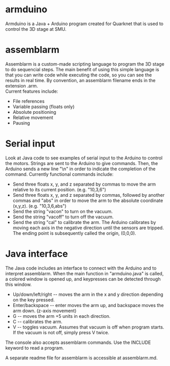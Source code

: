 # armduino
Armduino is a Java + Arduino program created for Quarknet that is used to control the 3D stage at SMU.

# assemblarm
Assemblarm is a custom-made scripting language to program the 3D stage to do sequencial steps. The main benefit of using this simple language is that you can write code while executing the code, so you can see the results in real time. By convention, an assemblarm filename ends in the extension .arm.  
Current features include:  
 * File references  
 * Variable passing (floats only)  
 * Absolute positioning  
 * Relative movement  
 * Pausing  

# Serial input
Look at Java code to see examples of serial input to the Arduino to control the motors. Strings are sent to the Arduino to give commands. Then, the Arduino sends a new line "\n" in order to indicate the completion of the command. Currently functional commands include:  
 * Send three floats x, y, and z separated by commas to move the arm relative to its current position. (e.g. "10,3,6")  
 * Send three floats x, y, and z separated by commas, followed by another commas and "abs" in order to move the arm to the absolute coordinate (x,y,z). (e.g. "10,3,6,abs")  
 * Send the string "vacon" to turn on the vacuum.  
 * Send the string "vacoff" to turn off the vacuum.  
 * Send the string "cal" to calibrate the arm. The Arduino calibrates by moving each axis in the negative direction until the sensors are tripped. The ending point is subsequently called the origin, (0,0,0).  

# Java interface
The Java code includes an interface to connect with the Arduino and to interpret assemblarm. When the main function in "armduino.java" is called, a colored window is opened up, and keypresses can be detected through this window.  
 * Up/down/left/right -- moves the arm in the x and y direction depending on the key pressed.  
 * Enter/backspace -- enter moves the arm up, and backspace moves the arm down. (z-axis movement)  
 * G -- moves the arm +5 units in each direction.  
 * C -- calibrates the arm.  
 * V -- toggles vacuum. Assumes that vacuum is off when program starts. If the vacuum is not off, simply press V twice.  

The console also accepts assemblarm commands. Use the INCLUDE keyword to read a program.  

A separate readme file for assemblarm is accessible at assemblarm.md.
